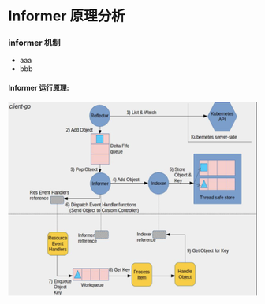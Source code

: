 # Informer 原理分析

### informer 机制
- aaa
- bbb

#### Informer 运行原理:

![informer](../images/informer.png)
